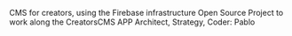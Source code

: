 CMS for creators, using the Firebase infrastructure Open Source Project to work along the CreatorsCMS APP
Architect, Strategy, Coder: Pablo
